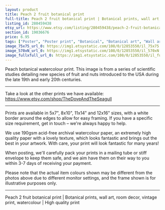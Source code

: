 ```yaml
---
layout: product
title: Peach 2 fruit botanical print 
full-title: Peach 2 fruit botanical print | Botanical prints, wall art, room decor, vintage print, watercolour | High quality print
listing_id: 280459438
etsy_url: https://www.etsy.com/listing/280459438/peach-2-fruit-botanical-print-botanical?utm_source=thedoveandtheseagull&utm_medium=api&utm_campaign=api
section_id: 19036676
price: 6.95
tags: ["Poster", "Poster print", "Botanical", "Botanical art", "Wall art", "Botanical poster", "Vintage", "Plant", "Watercolour", "Fruit", "Vintage print", "Peach", "High quality print"]
image_75x75_url_0: https://img1.etsystatic.com/108/0/12853550/il_75x75.1022472495_55ts.jpg
image_570xN_url_0: https://img1.etsystatic.com/108/0/12853550/il_570xN.1022472495_55ts.jpg
image_fullxfull_url_0: https://img1.etsystatic.com/108/0/12853550/il_fullxfull.1022472495_55ts.jpg
---
```

Peach botanical watercolour print. This image is from a series of scientific studies detailing new species of fruit and nuts introduced to the USA during the late 19th and early 20th centuries.

---

Take a look at the other prints we have available:
https://www.etsy.com/shop/TheDoveAndTheSeagull

---

Prints are available in 5x7&quot;, 8x10&quot;, 11x14&quot; and 12x16&quot; sizes, with a white border around the edges to allow for easy framing. If you have a specific size requirement, get in touch – we&#39;re always happy to help.

We use 190gsm acid-free archival watercolour paper, an extremely high quality paper with a lovely texture, which looks fantastic and brings out the best in your artwork. With care, your print will look fantastic for many years!

When posting, we&#39;ll carefully pack your prints in a mailing tube or stiff envelope to keep them safe, and we aim have them on their way to you within 3-7 days of receiving your payment.

Please note that the actual item colours shown may be different from the photos above due to different monitor settings, and the frame shown is for illustrative purposes only.

---

Peach 2 fruit botanical print | Botanical prints, wall art, room decor, vintage print, watercolour | High quality print
